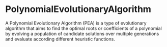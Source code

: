 # PolynomialEvolutionaryAlgorithm
 A Polynomial Evolutionary Algorithm (PEA) is  a type of evolutionary algorithm that aims to find the optimal roots or coefficients  of a polynomial by evolving a population of candidate solutions over multiple generations and evaluate according different heuristic functions.
